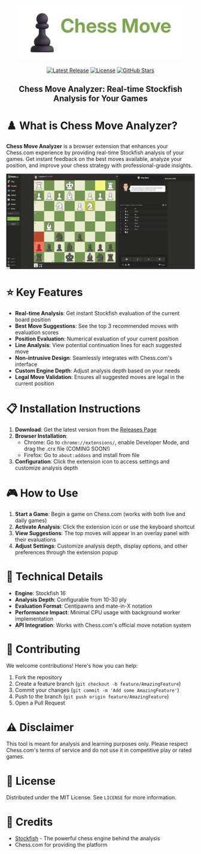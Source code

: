<p align="center">
  <img src="assets/banner.png" alt="Chess.com Move Analyzer Banner">
</p>

<div align="center">
  <a href="https://github.com/kenhendricks00/chess-move-analyzer/releases"><img src="https://img.shields.io/github/v/release/kenhendricks00/chess-move-analyzer?label=Latest%20Release&color=green" alt="Latest Release"></a>
  <a href="https://github.com/kenhendricks00/chess-move-analyzer/blob/main/LICENSE"><img src="https://img.shields.io/github/license/kenhendricks00/chess-move-analyzer" alt="License"></a>
  <a href="https://github.com/kenhendricks00/chess-move-analyzer/stargazers"><img src="https://img.shields.io/github/stars/kenhendricks00/chess-move-analyzer?style=social" alt="GitHub Stars"></a>
</div>

<h2><div align="center"><b>Chess Move Analyzer: Real-time Stockfish Analysis for Your Games</b></div></h2>

# ♟️ What is Chess Move Analyzer?

**Chess Move Analyzer** is a browser extension that enhances your Chess.com experience by providing real-time Stockfish analysis of your games. Get instant feedback on the best moves available, analyze your position, and improve your chess strategy with professional-grade insights.

<p align="center">
  <img src="assets/demo.png" alt="Chess Move Analyzer Demo" style="width: 600px">
</p>

# ⭐ Key Features

- **Real-time Analysis**: Get instant Stockfish evaluation of the current board position
- **Best Move Suggestions**: See the top 3 recommended moves with evaluation scores
- **Position Evaluation**: Numerical evaluation of your current position
- **Line Analysis**: View potential continuation lines for each suggested move
- **Non-intrusive Design**: Seamlessly integrates with Chess.com's interface
- **Custom Engine Depth**: Adjust analysis depth based on your needs
- **Legal Move Validation**: Ensures all suggested moves are legal in the current position

# 📋 Installation Instructions

1. **Download**: Get the latest version from the [Releases Page](https://github.com/kenhendricks00/chess-move-analyzer/releases)
2. **Browser Installation**:
   - Chrome: Go to `chrome://extensions/`, enable Developer Mode, and drag the .crx file (COMING SOON!)
   - Firefox: Go to `about:addons` and install from file
3. **Configuration**: Click the extension icon to access settings and customize analysis depth

# 🎮 How to Use

1. **Start a Game**: Begin a game on Chess.com (works with both live and daily games)
2. **Activate Analysis**: Click the extension icon or use the keyboard shortcut
3. **View Suggestions**: The top moves will appear in an overlay panel with their evaluations
4. **Adjust Settings**: Customize analysis depth, display options, and other preferences through the extension popup

# 🔧 Technical Details

- **Engine**: Stockfish 16
- **Analysis Depth**: Configurable from 10-30 ply
- **Evaluation Format**: Centipawns and mate-in-X notation
- **Performance Impact**: Minimal CPU usage with background worker implementation
- **API Integration**: Works with Chess.com's official move notation system

# 🤝 Contributing

We welcome contributions! Here's how you can help:

1. Fork the repository
2. Create a feature branch (`git checkout -b feature/AmazingFeature`)
3. Commit your changes (`git commit -m 'Add some AmazingFeature'`)
4. Push to the branch (`git push origin feature/AmazingFeature`)
5. Open a Pull Request

# ⚠️ Disclaimer

This tool is meant for analysis and learning purposes only. Please respect Chess.com's terms of service and do not use it in competitive play or rated games.

# 📜 License

Distributed under the MIT License. See `LICENSE` for more information.

# 🌟 Credits

- [Stockfish](https://stockfishchess.org/) - The powerful chess engine behind the analysis
- Chess.com for providing the platform
